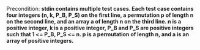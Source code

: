 Precondition: **stdin contains multiple test cases. Each test case contains four integers (n, k, P_B, P_S) on the first line, a permutation p of length n on the second line, and an array a of length n on the third line. n is a positive integer, k is a positive integer, P_B and P_S are positive integers such that 1 <= P_B, P_S <= n. p is a permutation of length n, and a is an array of positive integers.**